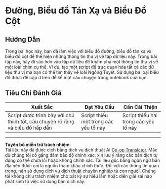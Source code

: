 <!--
CO_OP_TRANSLATOR_METADATA:
{
  "original_hash": "0ea21b6513df5ade7419c6b7d65f10b1",
  "translation_date": "2025-08-28T18:32:44+00:00",
  "source_file": "3-Data-Visualization/R/09-visualization-quantities/assignment.md",
  "language_code": "vi"
}
-->
# Đường, Biểu đồ Tán Xạ và Biểu Đồ Cột

## Hướng Dẫn

Trong bài học này, bạn đã làm việc với biểu đồ đường, biểu đồ tán xạ và biểu đồ cột để thể hiện những thông tin thú vị về tập dữ liệu này. Trong bài tập này, hãy đi sâu hơn vào tập dữ liệu để khám phá một thông tin thú vị về một loài chim cụ thể. Ví dụ, tạo một script để trực quan hóa tất cả các dữ liệu thú vị mà bạn có thể tìm thấy về loài Ngỗng Tuyết. Sử dụng ba loại biểu đồ được đề cập ở trên để kể một câu chuyện trong notebook của bạn.

## Tiêu Chí Đánh Giá

Xuất Sắc | Đạt Yêu Cầu | Cần Cải Thiện
--- | --- | --- |
Script được trình bày với chú thích tốt, câu chuyện rõ ràng và biểu đồ hấp dẫn | Script thiếu một trong các yếu tố này | Script thiếu hai trong các yếu tố này

---

**Tuyên bố miễn trừ trách nhiệm**:  
Tài liệu này đã được dịch bằng dịch vụ dịch thuật AI [Co-op Translator](https://github.com/Azure/co-op-translator). Mặc dù chúng tôi cố gắng đảm bảo độ chính xác, xin lưu ý rằng các bản dịch tự động có thể chứa lỗi hoặc không chính xác. Tài liệu gốc bằng ngôn ngữ bản địa nên được coi là nguồn tham khảo chính thức. Đối với các thông tin quan trọng, nên sử dụng dịch vụ dịch thuật chuyên nghiệp từ con người. Chúng tôi không chịu trách nhiệm cho bất kỳ sự hiểu lầm hoặc diễn giải sai nào phát sinh từ việc sử dụng bản dịch này.